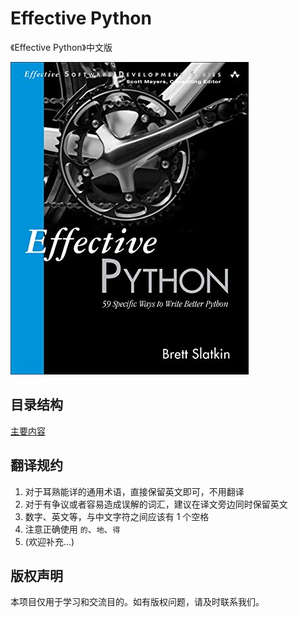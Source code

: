 # Effective Python

《Effective Python》中文版

![封面](images/cover.jpg)


## 目录结构

[主要内容](effective-python/contents.md)


## 翻译规约

1. 对于耳熟能详的通用术语，直接保留英文即可，不用翻译
2. 对于有争议或者容易造成误解的词汇，建议在译文旁边同时保留英文
3. 数字、英文等，与中文字符之间应该有 1 个空格
4. 注意正确使用 `的`、`地`、`得`
5. (欢迎补充...)


## 版权声明

本项目仅用于学习和交流目的。如有版权问题，请及时联系我们。
